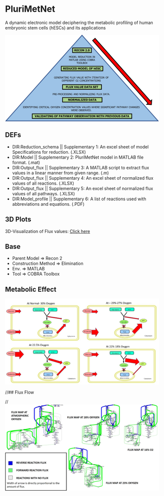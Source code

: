 # PluriMetNet
A dynamic electronic model deciphering the metabolic profiling of human embryonic stem cells (hESCs) and its applications

![Workflow](Workflow.jpg)
 
## DEFs

* DIR:Reduction_schema || Supplementary 1: An excel sheet of model Specifications for reduction. (.XLSX)
*	DIR:Model            || Supplementary 2: PluriMetNet model in MATLAB file format. (.mat)
*	DIR:Output_flux      || Supplementary 3: A MATLAB script to extract flux values in a linear manner from given range. (.m)
*	DIR:Output_flux      || Supplementary 4: An excel sheet of normalized flux values of all reactions. (.XLSX)
*	DIR:Output_flux      || Supplementary 5: An excel sheet of normalized flux values of all pathways. (.XLSX)
*	DIR:Model_profile    || Supplementary 6: A list of reactions used with abbreviations and equations. (.PDF)

## 3D Plots
3D-Visualization of Flux values: [Click here](https://samuel-bharti.github.io/PluriMetNet/)

## Base

* Parent Model => Recon 2
* Construction Method => Elimination
* Env. => MATLAB
* Tool => COBRA Toolbox

## Metabolic Effect

![Metabolic Effect](Metabolic_effect.jpg)

//## Flux Flow

//![Flux Flow](Flux_flow.jpg)
